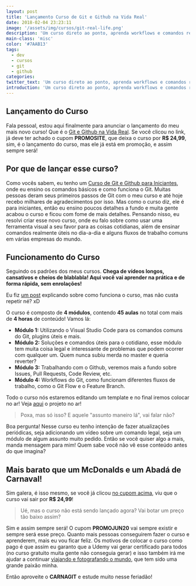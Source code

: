 ```yaml
---
layout: post
title: 'Lançamento Curso de Git e Github na Vida Real'
date: 2018-02-04 23:23:11
image: '/assets/img/cursos/git-real-life.png'
description: 'Um curso direto ao ponto, aprenda workflows e comandos realmente úteis do dia-a-dia no Git.'
main-class: 'misc'
color: '#7AAB13'
tags:
  - dev
  - cursos
  - git
  - github
categories:
twitter_text: 'Um curso direto ao ponto, aprenda workflows e comandos realmente úteis do dia-a-dia no Git.'
introduction: 'Um curso direto ao ponto, aprenda workflows e comandos realmente úteis do dia-a-dia no Git.'
---
```


## Lançamento do Curso

Fala pessoal, estou aqui finalmente para anunciar o lançamento do meu mais novo curso! Que é o [Git e Github na Vida Real](https://www.udemy.com/git-e-github-na-vida-real/?couponCode=PROMOJUN20). Se você clicou no link, já deve ter achado o cupom **PROMOSITE**, que deixa o curso por **R\$ 24,99**, sim, é o lançamento do curso, mas ele já está em promoção, e assim sempre será!

## Por que de lançar esse curso?

Como vocês sabem, eu tenho um [Curso de Git e Github para Iniciantes](https://www.udemy.com/git-e-github-para-iniciantes/), onde eu ensino os comandos básicos e como funciona o Git. Muitas pessoas deram seus primeiros passos de Git com o meu curso e até hoje recebo milhares de agradecimentos por isso. Mas como o curso diz, ele é para iniciantes, então eu ensino poucos detalhes a fundo e muita gente acabou o curso e ficou com fome de mais detalhes. Pensando nisso, eu resolvi criar esse novo curso, onde eu falo sobre como usar uma ferramenta visual a seu favor para as coisas cotidianas, além de ensinar comandos realmente úteis no dia-a-dia e alguns fluxos de trabalho comuns em várias empresas do mundo.

## Funcionamento do Curso

Seguindo os padrões dos meus cursos. **Chega de vídeos longos, cansativos e cheios de blablabla! Aqui você vai aprender na prática e de forma rápida, sem enrolações!**

Eu fiz [um post](https://willianjusten.com.br/chamada-curso-git-e-github-na-vida-real/) explicando sobre como funciona o curso, mas não custa repetir né? xD

O curso é composto de **4 módulos**, contendo **45 aulas** no total com mais de **4 horas** de conteúdo! Vamos lá:

- **Módulo 1:** Utilizando o Visual Studio Code para os comandos comuns do Git, plugins úteis e mais.
- **Módulo 2:** Soluções e comandos úteis para o cotidiano, esse módulo tem muita coisa legal e interessante de problemas que podem ocorrer com qualquer um. Quem nunca subiu merda no master e queria reverter?
- **Módulo 3:** Trabalhando com o Github, veremos mais a fundo sobre Issues, Pull Requests, Code Review, etc.
- **Módulo 4:** Workflows do Git, como funcionam diferentes fluxos de trabalho, como o Git Flow e o Feature Branch.

Todo o curso nós estaremos editando um template e no final iremos colocar no ar! Veja [aqui](https://willianjusten.com.br/photo-portfolio/) o projeto no ar!

> Poxa, mas só isso? E aquele "assunto maneiro lá", vai falar não?

Boa pergunta! Nesse curso eu tenho intenção de fazer atualizações periódicas, seja adicionando um vídeo sobre um comando legal, seja um módulo de algum assunto muito pedido. Então se você quiser algo a mais, manda mensagem para mim! Quem sabe você não vê esse conteúdo antes do que imagina?

## Mais barato que um McDonalds e um Abadá de Carnaval!

Sim galera, é isso mesmo, se você já clicou [no cupom acima](https://www.udemy.com/git-e-github-na-vida-real/?couponCode=PROMOJUN20), viu que o curso vai sair por **R\$ 24,99**!

> Ué, mas o curso não está sendo lançado agora? Vai botar um preço tão baixo assim?

Sim e assim sempre será! O cupom **PROMOJUN20** vai sempre existir e sempre será esse preço. Quanto mais pessoas conseguirem fazer o curso e aprenderem, mais eu vou ficar feliz. Os motivos de colocar o curso como pago é que assim eu garanto que a Udemy vai gerar certificado para todos (no curso gratuito muita gente não conseguia gerar) e isso também irá me ajudar a continuar [viajando e fotografando o mundo](https://unsplash.com/@willianjusten), que tem sido uma grande paixão minha.

Então aproveite o **CARNAGIT** e estude muito nesse feriadão!
